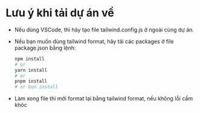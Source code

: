 # Lưu ý khi tải dự án về

- Nếu dùng VSCode, thì hãy tạo file tailwind.config.js ở ngoài cùng dự án.
- Nếu bạn muốn dùng tailwind format, hãy tải các packages ở file package.json bằng lệnh:

  ```bash
  npm install
  # or
  yarn install
  # or
  pnpm install
  # or bun install
  ```
- Làm xong file thì mới format lại bằng tailwind format, nếu không lỗi cấm khóc
